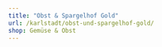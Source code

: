 ```yaml
---
title: "Obst & Spargelhof Gold"
url: /karlstadt/obst-und-spargelhof-gold/
shop: Gemüse & Obst
---
```

